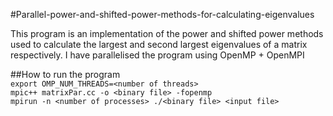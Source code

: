 #Parallel-power-and-shifted-power-methods-for-calculating-eigenvalues

This program is an implementation of the power and shifted power methods used to calculate the largest and second largest eigenvalues of a matrix respectively.
I have parallelised the program using OpenMP + OpenMPI

##How to run the program
<br>
```export OMP_NUM_THREADS=<number of threads> ```
<br>
```mpic++ matrixPar.cc -o <binary file> -fopenmp ```
<br>
```mpirun -n <number of processes> ./<binary file> <input file> ```
